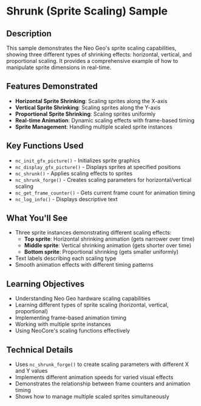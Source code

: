 # Shrunk (Sprite Scaling) Sample

## Description

This sample demonstrates the Neo Geo's sprite scaling capabilities, showing three different types of shrinking effects: horizontal, vertical, and proportional scaling. It provides a comprehensive example of how to manipulate sprite dimensions in real-time.

## Features Demonstrated

- **Horizontal Sprite Shrinking**: Scaling sprites along the X-axis
- **Vertical Sprite Shrinking**: Scaling sprites along the Y-axis
- **Proportional Sprite Shrinking**: Scaling sprites uniformly
- **Real-time Animation**: Dynamic scaling effects with frame-based timing
- **Sprite Management**: Handling multiple scaled sprite instances

## Key Functions Used

- `nc_init_gfx_picture()` - Initializes sprite graphics
- `nc_display_gfx_picture()` - Displays sprites at specified positions
- `nc_shrunk()` - Applies scaling effects to sprites
- `nc_shrunk_forge()` - Creates scaling parameters for horizontal/vertical scaling
- `nc_get_frame_counter()` - Gets current frame count for animation timing
- `nc_log_info()` - Displays descriptive text

## What You'll See

- Three sprite instances demonstrating different scaling effects:
  - **Top sprite**: Horizontal shrinking animation (gets narrower over time)
  - **Middle sprite**: Vertical shrinking animation (gets shorter over time)
  - **Bottom sprite**: Proportional shrinking (gets smaller uniformly)
- Text labels describing each scaling type
- Smooth animation effects with different timing patterns

## Learning Objectives

- Understanding Neo Geo hardware scaling capabilities
- Learning different types of sprite scaling (horizontal, vertical, proportional)
- Implementing frame-based animation timing
- Working with multiple sprite instances
- Using NeoCore's scaling functions effectively

## Technical Details

- Uses `nc_shrunk_forge()` to create scaling parameters with different X and Y values
- Implements different animation speeds for varied visual effects
- Demonstrates the relationship between frame counters and animation timing
- Shows how to manage multiple scaled sprites simultaneously
